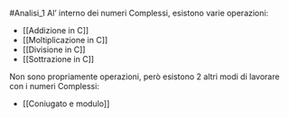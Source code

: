 #Analisi_1
Al’ interno dei numeri Complessi, esistono varie operazioni:
- [[Addizione in C]]
- [[Moltiplicazione in C]]
- [[Divisione in C]]
- [[Sottrazione in C]]

Non sono propriamente operazioni, però esistono 2 altri modi di lavorare con i numeri Complessi:
- [[Coniugato e modulo]]